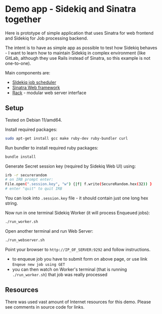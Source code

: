 # Demo app - Sidekiq and Sinatra together

Here is prototype of simple application that uses
Sinatra for web frontend and Sidekiq for Job processing backend.

The intent is to have as simple app as possible to test
how Sidekiq behaves - I want to learn how
to maintain Sidekiq in complex environment (like GitLab,
although they use Rails instead of Sinatra, so this example
is not one-to-one).

Main components are:

* [SIdekiq job scheduler](https://github.com/mperham/sidekiq)
* [Sinatra Web framework](http://sinatrarb.com/)
* [Rack](https://github.com/rack/rack) - modular web server interface

## Setup

Tested on Debian 11/amd64.

Install required packages:
```bash
sudo apt-get install gcc make ruby-dev ruby-bundler curl
```

Run bundler to install required ruby packages:
```bash
bundle install
```


Generate Secret session key (required by Sidekiq Web UI) using:
```bash
irb -r securerandom
# on IRB prompt enter:
File.open(".session.key", "w") {|f| f.write(SecureRandom.hex(32)) }
# enter "quit" to quit IRB
```
You can look into `.session.key` file - it should contain just one long hex string.

Now run in one terminal Sidekiq Worker (it will process Enqueued jobs):
```bash
./run_worker.sh
```

Open another terminal and run Web Server:
```bash
./run_webserver.sh
```

Point your browser to `http://IP_OF_SERVER:9292` and follow instructions.
- to enqueue job you have to submit form on above page, or use link `Enqeue new job using GET`
- you can then watch on Worker's terminal (that is running `./run_worker.sh`) that
  job was really processed


## Resources

There was used vast amount of Internet resources for this demo.
Please see comments in source code for links.

